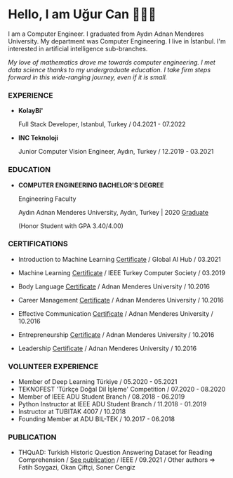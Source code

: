 # Hello, I am Uğur Can 👨🏽‍💻

I am a Computer Engineer. I graduated from Aydın Adnan Menderes University. My department was Computer Engineering. I live in İstanbul. I'm interested in artificial intelligence sub-branches.

*My love of mathematics drove me towards computer engineering. I met data science thanks to my undergraduate education. I take firm steps forward in this wide-ranging journey, even if it is small.*

### EXPERIENCE

* **KolayBi'**

  Full Stack Developer, Istanbul, Turkey / 04.2021 - 07.2022

* **INC Teknoloji**

  Junior Computer Vision Engineer, Aydın, Turkey / 12.2019 - 03.2021
  
### EDUCATION
  
* **COMPUTER ENGINEERING BACHELOR'S DEGREE**
  
  Engineering Faculty
  
  Aydın Adnan Menderes University, Aydın, Turkey | 2020 [Graduate](https://drive.google.com/file/d/1fmo_eKi-KXyKzmJjy66PC9MSfkrf44lQ/view?usp=sharing)
  
  (Honor Student with GPA 3.40/4.00)
  
### CERTIFICATIONS

* Introduction to Machine Learning [Certificate](https://drive.google.com/file/d/1sVPzVhdvzlhtdAvQEbtRu2bUbYkHOUYv/view) / Global AI Hub / 03.2021

* Machine Learning [Certificate](https://drive.google.com/file/d/1hnhz0MGQeogAd-hBhKJQt8XzkPjBqPW7/view) / IEEE Turkey Computer Society / 03.2019

* Body Language [Certificate](https://drive.google.com/file/d/16NJwcwXskjSBYoq0NrrWhfbryHUM99v8/view) / Adnan Menderes University / 10.2016

* Career Management [Certificate](https://drive.google.com/file/d/1k7G8pYloX2F9ug8OoG1Q67-tlTWCu_uW/view) / Adnan Menderes University / 10.2016

* Effective Communication [Certificate](https://drive.google.com/file/d/1X4WYq1x2-8wOoO8p8Pc3OmBJccuGaOai/view) / Adnan Menderes University / 10.2016

* Entrepreneurship [Certificate](https://drive.google.com/file/d/1uMxJ81tdWHkMmpkk1gZPFQ988vue9zVP/view) / Adnan Menderes University / 10.2016

* Leadership [Certificate](https://drive.google.com/file/d/1neSc8SHZ7XfWf0cps3m2l5z3ql-qU50A/view) / Adnan Menderes University / 10.2016

### VOLUNTEER EXPERIENCE

* Member of Deep Learning Türkiye / 05.2020 - 05.2021 
* TEKNOFEST 'Türkçe Doğal Dil İşleme' Competition / 07.2020 - 08.2020
* Member of IEEE ADU Student Branch / 08.2018 - 06.2019 
* Python Instructor at IEEE ADU Student Branch / 11.2018 - 01.2019
* Instructor at TUBITAK 4007 / 10.2018 
* Founding Member at ADU BIL-TEK / 10.2017 - 06.2018

### PUBLICATION

* THQuAD: Turkish Historic Question Answering Dataset for Reading Comprehension / [See publication](https://ieeexplore.ieee.org/abstract/document/9559013) / IEEE / 09.2021 / Other authors => Fatih Soygazi, Okan Çiftçi, Soner Cengiz
